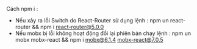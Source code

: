Cách npm i :

- Nếu xảy ra lỗi Switch do React-Router sử dụng lệnh : npm un react-router && npm i react-router@5.0.0
- Nếu mobx bị lỗi không hoạt động đổi lại phiên bản chạy lệnh : npm un mobx mobx-react && npm i mobx@6.1.4 mobx-react@7.0.5
